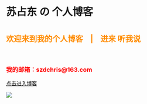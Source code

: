 <h1><b><font color>苏占东 の <font color=#99ccff></font></font> 个人博客</b><h1>




<h2><font color=#ff8c00>欢迎来到我的个人博客&nbsp;&nbsp;&nbsp;&nbsp;|&nbsp;&nbsp;&nbsp;&nbsp;进来 听我说</font></h2>

<br/>



<h3><font color=red>我的邮箱：szdchris@163.com&nbsp;&nbsp;&nbsp;&nbsp;&nbsp;&nbsp;&nbsp;&nbsp;</font></h3>

[点击进入博客](homepage.md)

![](pics/cover.png)